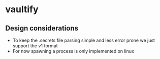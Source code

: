 # vaultify


## Design considerations
- To keep the .secrets file parsing simple and less error prone we just support the v1 format
- For now spawning a process is only implemented on linux

